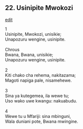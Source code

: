 ## 22. Usinipite Mwokozi
[edit](https://docs.google.com/document/d/1ZLRcF066kvR6CXMXilT06jjMMunot8Fw/edit?mode=html)



1\
Usinipite, Mwokozi, unisikie;\
Unapozuru wengine, usinipite.\
\
Chrous\
Bwana, Bwana, unisikie;\
Unapozuru wengine, usinipite.\
\
2\
Kiti chako cha rehema, nakitazama;\
Magoti napiga pale, nisamehewe.\
\
3\
Sina ya kutegemea, ila wewe tu;\
Uso wako uwe kwangu: nakuabudu.\
\
4\
Wewe tu u Mfariji: sina mbinguni,\
Wala duniani pote, Bwana mwingine.
